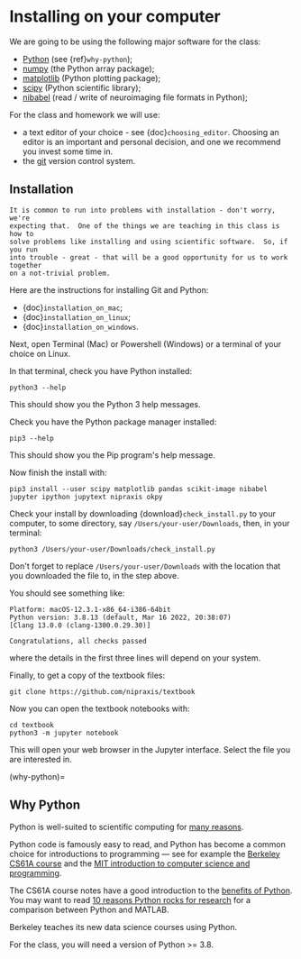 # Installing on your computer

We are going to be using the following major software for the class:

- [Python](https://python.org) (see {ref}`why-python`);
- [numpy](https://numpy.org) (the Python array package);
- [matplotlib](https://matplotlib.org) (Python plotting package);
- [scipy](https://scipy.org) (Python scientific library);
- [nibabel](https://nipy.org/nibabel) (read / write of neuroimaging file
  formats in Python);

For the class and homework we will use:

- a text editor of your choice - see {doc}`choosing_editor`.  Choosing an
  editor is an important and personal decision, and one we recommend you invest
  some time in.
- the [git](https://git-scm.com/) version control system.

## Installation

```{note}
It is common to run into problems with installation - don't worry, we're
expecting that.  One of the things we are teaching in this class is how to
solve problems like installing and using scientific software.  So, if you run
into trouble - great - that will be a good opportunity for us to work together
on a not-trivial problem.
```

Here are the instructions for installing Git and Python:

- {doc}`installation_on_mac`;
- {doc}`installation_on_linux`;
- {doc}`installation_on_windows`.

Next, open Terminal (Mac) or Powershell (Windows) or a terminal of your choice
on Linux.

In that terminal, check you have Python installed:

```
python3 --help
```

This should show you the Python 3 help messages.

Check you have the Python package manager installed:

```
pip3 --help
```

This should show you the Pip program's help message.

Now finish the install with:

```
pip3 install --user scipy matplotlib pandas scikit-image nibabel jupyter ipython jupytext nipraxis okpy
```

Check your install by downloading {download}`check_install.py` to your
computer, to some directory, say `/Users/your-user/Downloads`, then, in your
terminal:

```
python3 /Users/your-user/Downloads/check_install.py
```

Don't forget to replace `/Users/your-user/Downloads` with the location that you downloaded the file to, in the step above.

You should see something like:

```
Platform: macOS-12.3.1-x86_64-i386-64bit
Python version: 3.8.13 (default, Mar 16 2022, 20:38:07) 
[Clang 13.0.0 (clang-1300.0.29.30)]

Congratulations, all checks passed
```

where the details in the first three lines will depend on your system.

Finally, to get a copy of the textbook files:

```
git clone https://github.com/nipraxis/textbook
```

Now you can open the textbook notebooks with:

```
cd textbook
python3 -m jupyter notebook
```

This will open your web browser in the Jupyter interface.  Select the file you
are interested in.

(why-python)=

## Why Python

Python is well-suited to scientific computing for [many
reasons](https://github.com/nipy/nipy/blob/master/doc/faq/why.rst#why-python).

Python code is famously easy to read, and Python has become a common choice
for introductions to programming — see for example the [Berkeley CS61A
course](http://cs61a.org) and the [MIT introduction to computer science and
programming](http://ocw.mit.edu/courses/electrical-engineering-and-computer-science/6-00sc-introduction-to-computer-science-and-programming-spring-2011/).

The CS61A course notes have a good introduction to the [benefits of
Python](http://composingprograms.com/pages/11-getting-started.html#programming-in-python).
You may want to read [10 reasons Python rocks for
research](https://blog.fanplastic.org/2010/11/03/10-reasons-python-rocks-for-research/)
for a comparison between Python and MATLAB.

Berkeley teaches its new data science courses using Python.

For the class, you will need a version of Python >= 3.8.
